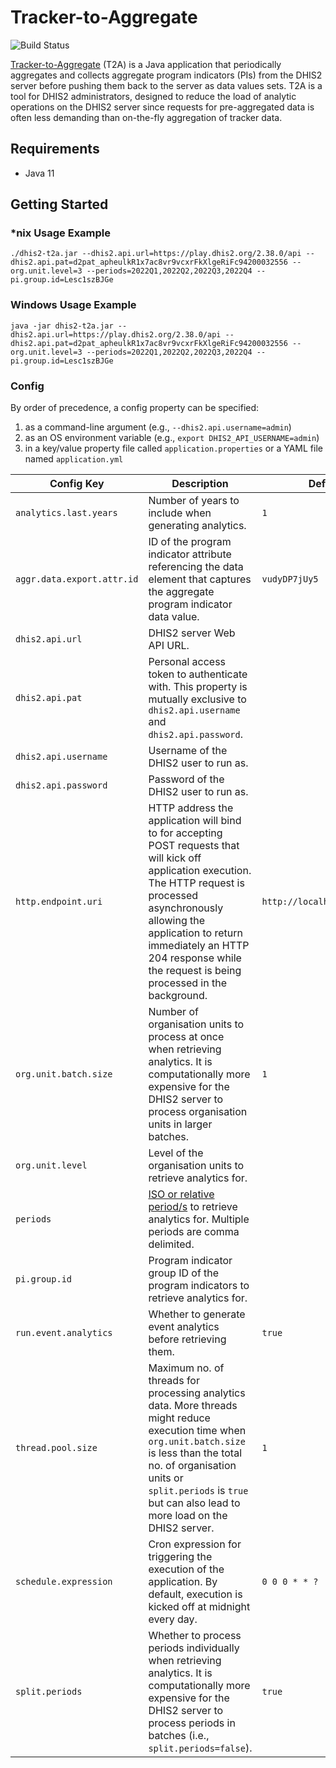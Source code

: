 # Tracker-to-Aggregate

![Build Status](https://github.com/dhis2/integration-t2a/workflows/CI/badge.svg)

[Tracker-to-Aggregate](https://docs.dhis2.org/en/implement/maintenance-and-use/tracker-and-aggregate-data-integration.html#how-to-saving-aggregated-tracker-data-as-aggregate-data-values) (T2A) is a Java application that periodically aggregates and collects aggregate program indicators (PIs) from the DHIS2 server before pushing them back to the server as data values sets. T2A is a tool for DHIS2 administrators, designed to reduce the load of analytic operations on the DHIS2 server since requests for pre-aggregated data is often less demanding than on-the-fly aggregation of tracker data.

## Requirements

* Java 11

## Getting Started

### *nix Usage Example

```shell
./dhis2-t2a.jar --dhis2.api.url=https://play.dhis2.org/2.38.0/api --dhis2.api.pat=d2pat_apheulkR1x7ac8vr9vcxrFkXlgeRiFc94200032556 --org.unit.level=3 --periods=2022Q1,2022Q2,2022Q3,2022Q4 --pi.group.id=Lesc1szBJGe
```

### Windows Usage Example

```shell
java -jar dhis2-t2a.jar --dhis2.api.url=https://play.dhis2.org/2.38.0/api --dhis2.api.pat=d2pat_apheulkR1x7ac8vr9vcxrFkXlgeRiFc94200032556 --org.unit.level=3 --periods=2022Q1,2022Q2,2022Q3,2022Q4 --pi.group.id=Lesc1szBJGe
```

### Config

By order of precedence, a config property can be specified:

1. as a command-line argument (e.g., `--dhis2.api.username=admin`)
2. as an OS environment variable (e.g., `export DHIS2_API_USERNAME=admin`)
3. in a key/value property file called `application.properties` or a YAML file named `application.yml`

| Config Key                 | Description                                                                                                                                                                                                                                                                              | Default Value                     | Example Value                                      |
|----------------------------|------------------------------------------------------------------------------------------------------------------------------------------------------------------------------------------------------------------------------------------------------------------------------------------|-----------------------------------|----------------------------------------------------|
| `analytics.last.years`     | Number of years to include when generating analytics.                                                                                                                                                                                                                                    | `1`                               | `10`                                               |
| `aggr.data.export.attr.id` | ID of the program indicator attribute referencing the data element that captures the aggregate program indicator data value.                                                                                                                                                             | `vudyDP7jUy5`                     | `nIqQZeSwU9E`                                      |
| `dhis2.api.url`            | DHIS2 server Web API URL.                                                                                                                                                                                                                                                                |                                   | `https://play.dhis2.org/2.38.0/api`                |
| `dhis2.api.pat`            | Personal access token to authenticate with. This property is mutually exclusive to  `dhis2.api.username` and `dhis2.api.password`.                                                                                                                                                       |                                   | `d2pat_apheulkR1x7ac8vr9vcxrFkXlgeRiFc94200032556` |
| `dhis2.api.username`       | Username of the DHIS2 user to run as.                                                                                                                                                                                                                                                    |                                   | `admin`                                            |
| `dhis2.api.password`       | Password of the DHIS2 user to run as.                                                                                                                                                                                                                                                    |                                   | `district`                                         |
| `http.endpoint.uri`        | HTTP address the application will bind to for accepting POST requests that will kick off application execution. The HTTP request is processed asynchronously allowing the application to return immediately an HTTP 204 response while the request is being processed in the background. | `http://localhost:8081/dhis2/t2a` | `http://0.0.0.0:8080/`                             |
| `org.unit.batch.size`      | Number of organisation units to process at once when retrieving analytics. It is computationally more expensive for the DHIS2 server to process organisation units in larger batches.                                                                                                    | `1`                               | `10`                                               |
| `org.unit.level`           | Level of the organisation units to retrieve analytics for.                                                                                                                                                                                                                               |                                   | `3`                                                |
| `periods`                  | [ISO or relative period/s](https://docs.dhis2.org/en/develop/using-the-api/dhis-core-version-master/introduction.html#webapi_date_perid_format) to retrieve analytics for. Multiple periods are comma delimited.                                                                         |                                   | `2022Q1,2022Q2,2022Q3,2022Q4`                      |
| `pi.group.id`              | Program indicator group ID of the program indicators to retrieve analytics for.                                                                                                                                                                                                          |                                   | `Lesc1szBJGe`                                      |
| `run.event.analytics`      | Whether to generate event analytics before retrieving them.                                                                                                                                                                                                                              | `true`                            | `false`                                            |
| `thread.pool.size`         | Maximum no. of threads for processing analytics data. More threads might reduce execution time when `org.unit.batch.size` is less than the total no. of organisation units or `split.periods` is `true` but can also lead to more load on the DHIS2 server.                              | `1`                               | `3`                                                |
| `schedule.expression`      | Cron expression for triggering the execution of the application. By default, execution is kicked off at midnight every day.                                                                                                                                                              | `0 0 0 * * ?`                     | `0 0 12 * * ?`                                     |
| `split.periods`            | Whether to process periods individually when retrieving analytics. It is computationally more expensive for the DHIS2 server to process periods in batches (i.e., `split.periods=false`).                                                                                                | `true`                            | `false`                                            |
